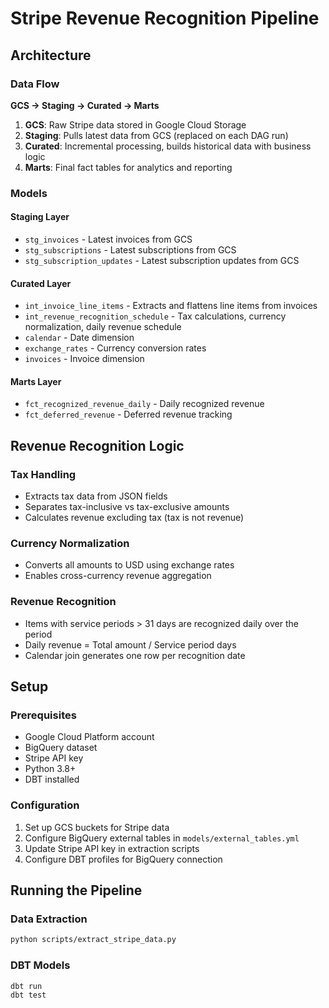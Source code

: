 # Stripe Revenue Recognition Pipeline

## Architecture

### Data Flow

**GCS → Staging → Curated → Marts**

1. **GCS**: Raw Stripe data stored in Google Cloud Storage
2. **Staging**: Pulls latest data from GCS (replaced on each DAG run)
3. **Curated**: Incremental processing, builds historical data with business logic
4. **Marts**: Final fact tables for analytics and reporting

### Models

#### Staging Layer
- `stg_invoices` - Latest invoices from GCS
- `stg_subscriptions` - Latest subscriptions from GCS
- `stg_subscription_updates` - Latest subscription updates from GCS

#### Curated Layer
- `int_invoice_line_items` - Extracts and flattens line items from invoices
- `int_revenue_recognition_schedule` - Tax calculations, currency normalization, daily revenue schedule
- `calendar` - Date dimension
- `exchange_rates` - Currency conversion rates
- `invoices` - Invoice dimension

#### Marts Layer
- `fct_recognized_revenue_daily` - Daily recognized revenue
- `fct_deferred_revenue` - Deferred revenue tracking

## Revenue Recognition Logic

### Tax Handling
- Extracts tax data from JSON fields
- Separates tax-inclusive vs tax-exclusive amounts
- Calculates revenue excluding tax (tax is not revenue)

### Currency Normalization
- Converts all amounts to USD using exchange rates
- Enables cross-currency revenue aggregation

### Revenue Recognition
- Items with service periods > 31 days are recognized daily over the period
- Daily revenue = Total amount / Service period days
- Calendar join generates one row per recognition date

## Setup

### Prerequisites
- Google Cloud Platform account
- BigQuery dataset
- Stripe API key
- Python 3.8+
- DBT installed

### Configuration
1. Set up GCS buckets for Stripe data
2. Configure BigQuery external tables in `models/external_tables.yml`
3. Update Stripe API key in extraction scripts
4. Configure DBT profiles for BigQuery connection

## Running the Pipeline

### Data Extraction
```bash
python scripts/extract_stripe_data.py
```

### DBT Models
```bash
dbt run
dbt test
```

